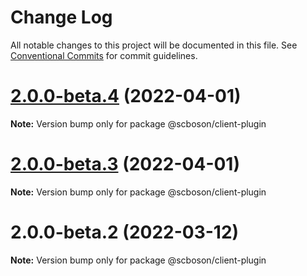 # Change Log

All notable changes to this project will be documented in this file.
See [Conventional Commits](https://conventionalcommits.org) for commit guidelines.

# [2.0.0-beta.4](http://58.22.61.222:18001/smart-city-ui/sc-boson.git/compare/@scboson/client-plugin@2.0.0-beta.3...@scboson/client-plugin@2.0.0-beta.4) (2022-04-01)

**Note:** Version bump only for package @scboson/client-plugin





# [2.0.0-beta.3](http://58.22.61.222:18001/smart-city-ui/sc-boson.git/compare/@scboson/client-plugin@2.0.0-beta.2...@scboson/client-plugin@2.0.0-beta.3) (2022-04-01)

**Note:** Version bump only for package @scboson/client-plugin





# 2.0.0-beta.2 (2022-03-12)

**Note:** Version bump only for package @scboson/client-plugin
